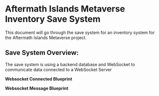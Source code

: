 # Aftermath Islands Metaverse Inventory Save System

This document will go through the save system for an inventory system for the Aftermath Islands Metaverse project. 

## Save System Overview:
The save system is using a backend database and WebSocket to communicate data  connected to a WebSocket Server 

**Websocket Connected Blueprint**



**Websocket Message Blueprint**